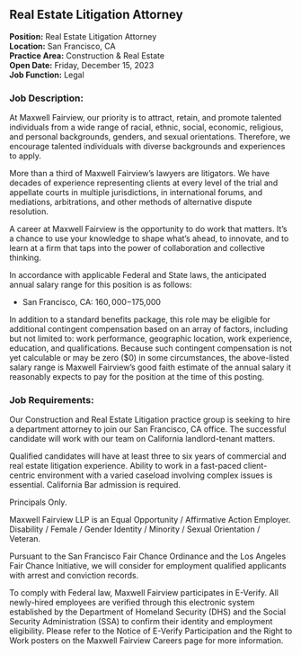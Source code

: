 ## Real Estate Litigation Attorney

**Position:** Real Estate Litigation Attorney  
**Location:** San Francisco, CA  
**Practice Area:** Construction & Real Estate  
**Open Date:** Friday, December 15, 2023  
**Job Function:** Legal  

### Job Description:
At Maxwell Fairview, our priority is to attract, retain, and promote talented individuals from a wide range of racial, ethnic, social, economic, religious, and personal backgrounds, genders, and sexual orientations. Therefore, we encourage talented individuals with diverse backgrounds and experiences to apply.

More than a third of Maxwell Fairview’s lawyers are litigators. We have decades of experience representing clients at every level of the trial and appellate courts in multiple jurisdictions, in international forums, and mediations, arbitrations, and other methods of alternative dispute resolution. 

A career at Maxwell Fairview is the opportunity to do work that matters. It’s a chance to use your knowledge to shape what’s ahead, to innovate, and to learn at a firm that taps into the power of collaboration and collective thinking. 

In accordance with applicable Federal and State laws, the anticipated annual salary range for this position is as follows:

- San Francisco, CA: $160,000-$175,000

In addition to a standard benefits package, this role may be eligible for additional contingent compensation based on an array of factors, including but not limited to: work performance, geographic location, work experience, education, and qualifications. Because such contingent compensation is not yet calculable or may be zero ($0) in some circumstances, the above-listed salary range is Maxwell Fairview’s good faith estimate of the annual salary it reasonably expects to pay for the position at the time of this posting.

### Job Requirements:
Our Construction and Real Estate Litigation practice group is seeking to hire a department attorney to join our San Francisco, CA office. The successful candidate will work with our team on California landlord-tenant matters.  

Qualified candidates will have at least three to six years of commercial and real estate litigation experience. Ability to work in a fast-paced client-centric environment with a varied caseload involving complex issues is essential. California Bar admission is required.

Principals Only.

Maxwell Fairview LLP is an Equal Opportunity / Affirmative Action Employer.
Disability / Female / Gender Identity / Minority / Sexual Orientation / Veteran. 

Pursuant to the San Francisco Fair Chance Ordinance and the Los Angeles Fair Chance Initiative, we will consider for employment qualified applicants with arrest and conviction records. 

To comply with Federal law, Maxwell Fairview participates in E-Verify. All newly-hired employees are verified through this electronic system established by the Department of Homeland Security (DHS) and the Social Security Administration (SSA) to confirm their identity and employment eligibility. Please refer to the Notice of E-Verify Participation and the Right to Work posters on the Maxwell Fairview Careers page for more information.

